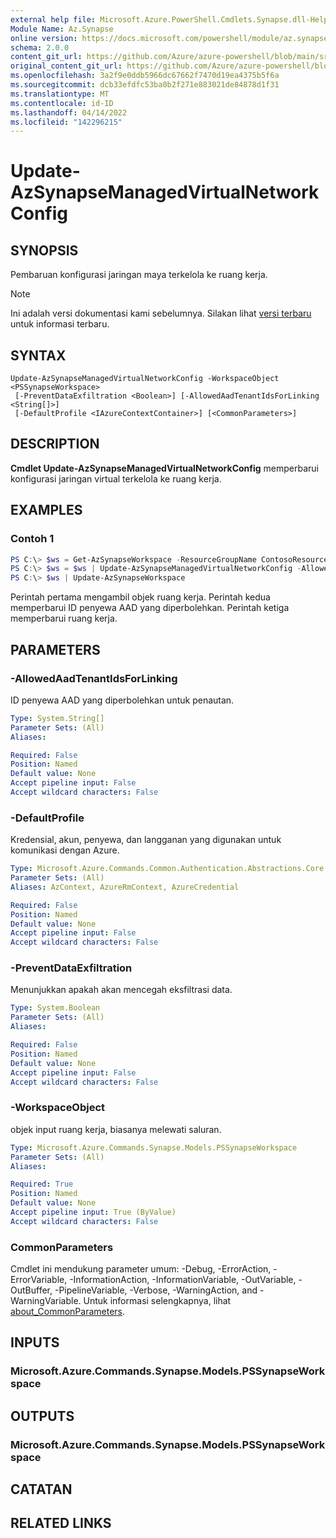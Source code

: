 ```yaml
---
external help file: Microsoft.Azure.PowerShell.Cmdlets.Synapse.dll-Help.xml
Module Name: Az.Synapse
online version: https://docs.microsoft.com/powershell/module/az.synapse/update-azsynapsemanagedvirtualnetworkconfig
schema: 2.0.0
content_git_url: https://github.com/Azure/azure-powershell/blob/main/src/Synapse/Synapse/help/Update-AzSynapseManagedVirtualNetworkConfig.md
original_content_git_url: https://github.com/Azure/azure-powershell/blob/main/src/Synapse/Synapse/help/Update-AzSynapseManagedVirtualNetworkConfig.md
ms.openlocfilehash: 3a2f9e0ddb5966dc67662f7470d19ea4375b5f6a
ms.sourcegitcommit: dcb33efdfc53ba0b2f271e883021de84878d1f31
ms.translationtype: MT
ms.contentlocale: id-ID
ms.lasthandoff: 04/14/2022
ms.locfileid: "142296215"
---
```

# Update-AzSynapseManagedVirtualNetworkConfig

## SYNOPSIS
Pembaruan konfigurasi jaringan maya terkelola ke ruang kerja.

> [!NOTE]
>Ini adalah versi dokumentasi kami sebelumnya. Silakan lihat [versi terbaru](/powershell/module/az.synapse/update-azsynapsemanagedvirtualnetworkconfig) untuk informasi terbaru.

## SYNTAX

```
Update-AzSynapseManagedVirtualNetworkConfig -WorkspaceObject <PSSynapseWorkspace>
 [-PreventDataExfiltration <Boolean>] [-AllowedAadTenantIdsForLinking <String[]>]
 [-DefaultProfile <IAzureContextContainer>] [<CommonParameters>]
```

## DESCRIPTION
**Cmdlet Update-AzSynapseManagedVirtualNetworkConfig** memperbarui konfigurasi jaringan virtual terkelola ke ruang kerja.

## EXAMPLES

### Contoh 1
```powershell
PS C:\> $ws = Get-AzSynapseWorkspace -ResourceGroupName ContosoResourceGroup -WorkspaceName ContosoWorkspace 
PS C:\> $ws = $ws | Update-AzSynapseManagedVirtualNetworkConfig -AllowedAadTenantIdsForLinking a96040c4-18dd-4dde-8181-f70daca04919 
PS C:\> $ws | Update-AzSynapseWorkspace
```

Perintah pertama mengambil objek ruang kerja. Perintah kedua memperbarui ID penyewa AAD yang diperbolehkan. Perintah ketiga memperbarui ruang kerja.

## PARAMETERS

### -AllowedAadTenantIdsForLinking
ID penyewa AAD yang diperbolehkan untuk penautan.

```yaml
Type: System.String[]
Parameter Sets: (All)
Aliases:

Required: False
Position: Named
Default value: None
Accept pipeline input: False
Accept wildcard characters: False
```

### -DefaultProfile
Kredensial, akun, penyewa, dan langganan yang digunakan untuk komunikasi dengan Azure.

```yaml
Type: Microsoft.Azure.Commands.Common.Authentication.Abstractions.Core.IAzureContextContainer
Parameter Sets: (All)
Aliases: AzContext, AzureRmContext, AzureCredential

Required: False
Position: Named
Default value: None
Accept pipeline input: False
Accept wildcard characters: False
```

### -PreventDataExfiltration
Menunjukkan apakah akan mencegah eksfiltrasi data.

```yaml
Type: System.Boolean
Parameter Sets: (All)
Aliases:

Required: False
Position: Named
Default value: None
Accept pipeline input: False
Accept wildcard characters: False
```

### -WorkspaceObject
objek input ruang kerja, biasanya melewati saluran.

```yaml
Type: Microsoft.Azure.Commands.Synapse.Models.PSSynapseWorkspace
Parameter Sets: (All)
Aliases:

Required: True
Position: Named
Default value: None
Accept pipeline input: True (ByValue)
Accept wildcard characters: False
```

### CommonParameters
Cmdlet ini mendukung parameter umum: -Debug, -ErrorAction, -ErrorVariable, -InformationAction, -InformationVariable, -OutVariable, -OutBuffer, -PipelineVariable, -Verbose, -WarningAction, and -WarningVariable. Untuk informasi selengkapnya, lihat [about_CommonParameters](http://go.microsoft.com/fwlink/?LinkID=113216).

## INPUTS

### Microsoft.Azure.Commands.Synapse.Models.PSSynapseWorkspace

## OUTPUTS

### Microsoft.Azure.Commands.Synapse.Models.PSSynapseWorkspace

## CATATAN

## RELATED LINKS
